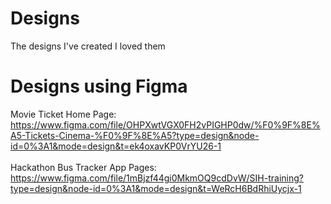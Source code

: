# Designs
The designs I've created I loved them

# Designs using Figma
Movie Ticket Home Page: https://www.figma.com/file/OHPXwtVGX0FH2vPIGHP0dw/%F0%9F%8E%A5-Tickets-Cinema-%F0%9F%8E%A5?type=design&node-id=0%3A1&mode=design&t=ek4oxavKP0VrYU26-1
<br/> <br/>
Hackathon Bus Tracker App Pages: https://www.figma.com/file/1mBjzf44gi0MkmOQ9cdDvW/SIH-training?type=design&node-id=0%3A1&mode=design&t=WeRcH6BdRhiUycjx-1

